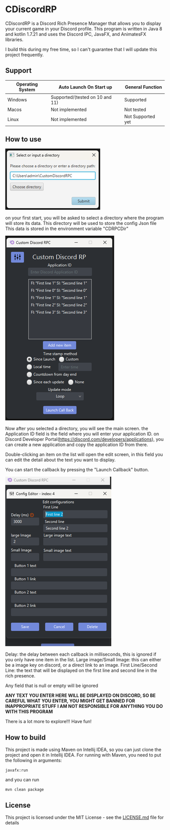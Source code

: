 # CDiscordRP

CDiscordRP is a Discord Rich Presence Manager that allows you to display your current game in your Discord profile.
This program is written in Java 8 and kotlin 1.7.21 and uses the Discord IPC, JavaFX, and AnimatesFX libraries.


I build this during my free time, so I can't guarantee that I will update this project frequently.

## Support

| Operating System | Auto Launch On Start up         | General Function  | 
|------------------|---------------------------------|-------------------|
| Windows          | Supported/(tested on 10 and 11) | Supported         |
| Macos            | Not implemented                 | Not tested        |
| Linux            | Not implemented                 | Not Supported yet |

## How to use

![img.png](DirecotryManager.png)

on your first start, you will be asked to select a directory where the program will store its data.
This directory will be used to store the config Json file
This data is stored in the environment variable "CDRPCDir"

![img.png](MainScreen)

Now after you selected a directory, you will see the main screen.
the Application ID field is the field where you will enter your application ID. on
Discord Developer Portal(https://discord.com/developers/applications), you can create a
new application and copy the application ID from there.

Double-clicking an item on the list will open the edit screen, in this field you can edit the detail
about the text you want to display.

You can start the callback by pressing the "Launch Callback" button.

![img.png](EditScreen.png)

Delay: the delay between each callback in milliseconds, this is ignored if you only have one item in the list.
Large image/Small Image: this can either be a image key on discord, or a direct link to an image.
First Line/Second Line: the text that will be displayed on the first line and second line in the rich presence.

Any field that is null or empty will be ignored

**ANY TEXT YOU ENTER HERE WILL BE DISPLAYED ON DISCORD, SO BE CAREFUL WHAT YOU ENTER, YOU MIGHT GET BANNED FOR
INAPPROPRIATE STUFF**
**I AM NOT RESPONSIBLE FOR ANYTHING YOU DO WITH THIS PROGRAM**

There is a lot more to explore!!! Have fun!

## How to build

This project is made using Maven on Intellij IDEA, so you can just clone the project and open it in Intellij IDEA.
For running with Maven, you need to put the following in arguments:

```
javafx:run
```

and you can run

```
mvn clean package
```

## License

This project is licensed under the MIT License - see the [LICENSE.md](LICENSE.md) file for details
